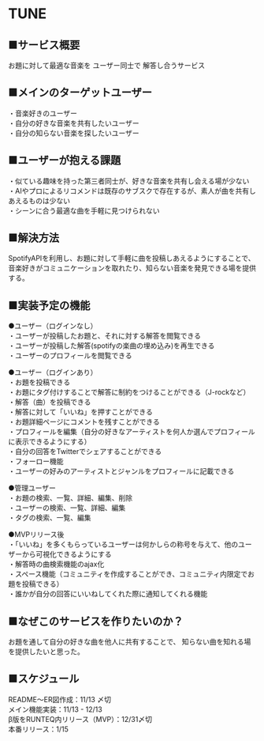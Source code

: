 # TUNE

## ■サービス概要
お題に対して最適な音楽を
ユーザー同士で
解答し合うサービス  

## ■メインのターゲットユーザー  
・音楽好きのユーザー  
・自分の好きな音楽を共有したいユーザー  
・自分の知らない音楽を探したいユーザー

## ■ユーザーが抱える課題 
・似ている趣味を持った第三者同士が、好きな音楽を共有し会える場が少ない  
・AIやプロによるリコメンドは既存のサブスクで存在するが、素人が曲を共有しあえるものは少ない  
・シーンに合う最適な曲を手軽に見つけられない

## ■解決方法
SpotifyAPIを利用し、お題に対して手軽に曲を投稿しあえるようにすることで、  
音楽好きがコミュニケーションを取れたり、知らない音楽を発見できる場を提供する。

## ■実装予定の機能
●ユーザー（ログインなし）  
・ユーザーが投稿したお題と、それに対する解答を閲覧できる  
・ユーザーが投稿した解答(spotifyの楽曲の埋め込み)を再生できる  
・ユーザーのプロフィールを閲覧できる  

●ユーザー（ログインあり）  
・お題を投稿できる  
・お題にタグ付けすることで解答に制約をつけることができる（J-rockなど）  
・解答（曲）を投稿できる  
・解答に対して「いいね」を押すことができる  
・お題詳細ページにコメントを残すことができる  
・プロフィールを編集（自分の好きなアーティストを何人か選んでプロフィールに表示できるようにする）  
・自分の回答をTwitterでシェアすることができる  
・フォーロー機能  
・ユーザーの好みのアーティストとジャンルをプロフィールに記載できる  

●管理ユーザー  
・お題の検索、一覧、詳細、編集、削除  
・ユーザーの検索、一覧、詳細、編集    
・タグの検索、一覧、編集  

●MVPリリース後  
・「いいね」を多くもらっているユーザーは何かしらの称号を与えて、他のユーザーから可視化できるようにする  
・解答時の曲検索機能のajax化  
・スペース機能（コミュニティを作成することができ、コミュニティ内限定でお題を投稿できる）  
・誰かが自分の回答にいいねしてくれた際に通知してくれる機能  


## ■なぜこのサービスを作りたいのか？  
お題を通して自分の好きな曲を他人に共有することで、 知らない曲を知れる場を提供したいと思った。

## ■スケジュール  
README〜ER図作成：11/13 〆切  
メイン機能実装：11/13 - 12/13  
β版をRUNTEQ内リリース（MVP）：12/31〆切  
本番リリース：1/15  